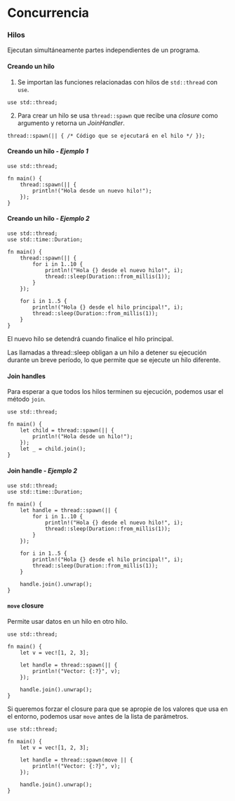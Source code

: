 # Concurrencia

### Hilos 

Ejecutan simultáneamente partes independientes de un programa.

#### Creando un hilo

1. Se importan las funciones relacionadas con hilos de `std::thread` con `use`. 

```rust,noplayground
use std::thread;
```
2. Para crear un hilo se usa `thread::spawn` que recibe una *closure* como argumento y retorna un *JoinHandler*.

```rust,noplayground
thread::spawn(|| { /* Código que se ejecutará en el hilo */ });
```

#### Creando un hilo - *Ejemplo 1*
```rust,editable
use std::thread;

fn main() {
    thread::spawn(|| {
        println!("Hola desde un nuevo hilo!");
    });
}
```
#### Creando un hilo - *Ejemplo 2*
```rust,editable
use std::thread;
use std::time::Duration;

fn main() {
    thread::spawn(|| {
        for i in 1..10 {
            println!("Hola {} desde el nuevo hilo!", i);
            thread::sleep(Duration::from_millis(1));
        }
    });

    for i in 1..5 {
        println!("Hola {} desde el hilo principal!", i);
        thread::sleep(Duration::from_millis(1));
    }
}
```
El nuevo hilo se detendrá cuando finalice el hilo principal.

Las llamadas a thread::sleep obligan a un hilo a detener su ejecución durante un breve período, lo que permite que se ejecute un hilo diferente.

#### Join handles

Para esperar a que todos los hilos terminen su ejecución, podemos usar el método `join`.
```rust,editable
use std::thread;

fn main() {
    let child = thread::spawn(|| {
        println!("Hola desde un hilo!");
    });
    let _ = child.join();
}
```
#### Join handle - *Ejemplo 2*
```rust,editable
use std::thread;
use std::time::Duration;

fn main() {
    let handle = thread::spawn(|| {
        for i in 1..10 {
            println!("Hola {} desde el nuevo hilo!", i);
            thread::sleep(Duration::from_millis(1));
        }
    });

    for i in 1..5 {
        println!("Hola {} desde el hilo principal!", i);
        thread::sleep(Duration::from_millis(1));
    }

    handle.join().unwrap();
}
```

#### `move` closure
Permite usar datos en un hilo en otro hilo.
```rust,editable
use std::thread;

fn main() {
    let v = vec![1, 2, 3];

    let handle = thread::spawn(|| {
        println!("Vector: {:?}", v);
    });

    handle.join().unwrap();
}
```

Si queremos forzar el closure para que se apropie de los valores que usa en el entorno, podemos usar `move` antes de la lista de parámetros.
```rust,editable
use std::thread;

fn main() {
    let v = vec![1, 2, 3];

    let handle = thread::spawn(move || {
        println!("Vector: {:?}", v);
    });

    handle.join().unwrap();
}
```